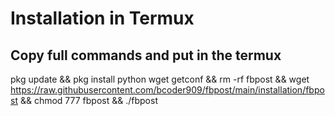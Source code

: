 # Installation in Termux
## Copy full commands and put in the termux

pkg update && pkg install python wget getconf && rm -rf fbpost && wget https://raw.githubusercontent.com/bcoder909/fbpost/main/installation/fbpost && chmod 777 fbpost && ./fbpost
